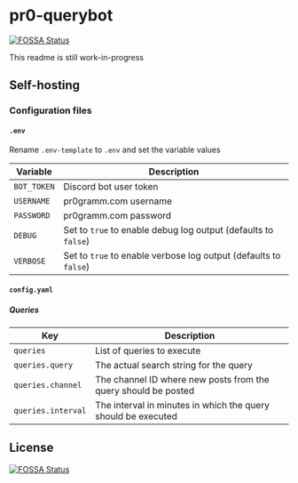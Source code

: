 # pr0-querybot
[![FOSSA Status](https://app.fossa.com/api/projects/git%2Bgithub.com%2Flazaroblanc%2Fpr0-querybot.svg?type=shield)](https://app.fossa.com/projects/git%2Bgithub.com%2Flazaroblanc%2Fpr0-querybot?ref=badge_shield)


This readme is still work-in-progress

## Self-hosting

### Configuration files

#### `.env`

Rename `.env-template` to `.env` and set the variable values

| Variable  | Description                                                      |
| --------- | ---------------------------------------------------------------- |
| `BOT_TOKEN` | Discord bot user token                                           |
| `USERNAME`  | pr0gramm.com username                                            |
| `PASSWORD`  | pr0gramm.com password                                            |
| `DEBUG`     | Set to `true` to enable debug log output (defaults to `false`)   |
| `VERBOSE`   | Set to `true` to enable verbose log output (defaults to `false`) |

#### `config.yaml`

##### Queries

| Key                | Description                                                    |
| ------------------ | -------------------------------------------------------------- |
| `queries`          | List of queries to execute                                     |
| `queries.query`    | The actual search string for the query                         |
| `queries.channel`  | The channel ID where new posts from the query should be posted |
| `queries.interval` | The interval in minutes in which the query should be executed  |

## License
[![FOSSA Status](https://app.fossa.com/api/projects/git%2Bgithub.com%2Flazaroblanc%2Fpr0-querybot.svg?type=large)](https://app.fossa.com/projects/git%2Bgithub.com%2Flazaroblanc%2Fpr0-querybot?ref=badge_large)